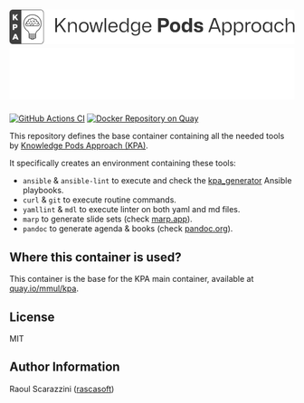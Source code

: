 # ![KPA - The Knowledge Pods Approach](./images/kpa-github-header.png#gh-light-mode-only) ![KPA - The Knowledge Pods Approach](./images/kpa-github-header-dark.png#gh-dark-mode-only)

[![GitHub Actions CI](https://github.com/mmul-it/kpa-marp-pandoc/actions/workflows/main.yml/badge.svg?event=push)](https://github.com/mmul-it/kpa-marp-pandoc/actions/workflows/main.yml)
[![Docker Repository on Quay](https://quay.io/repository/mmul/kpa-marp-pandoc/status "Docker Repository on Quay")](https://quay.io/repository/mmul/kpa-marp-pandoc)

This repository defines the base container containing all the needed tools by
[Knowledge Pods Approach (KPA)](https://github.com/mmul-it/kpa).

It specifically creates an environment containing these tools:

- `ansible` & `ansible-lint` to execute and check the 
  [kpa_generator](https://github.com/mmul-it/kpa_generator) Ansible playbooks.
- `curl` & `git` to execute routine commands.
- `yamllint` & `mdl` to execute linter on both yaml and md files.
- `marp` to generate slide sets (check [marp.app](https://marp.app/)).
- `pandoc` to generate agenda & books (check [pandoc.org](https://pandoc.org/)).

## Where this container is used?

This container is the base for the KPA main container, available at
[quay.io/mmul/kpa](https://quay.io/repository/mmul/kpa).

## License

MIT

## Author Information

Raoul Scarazzini ([rascasoft](https://github.com/rascasoft))
